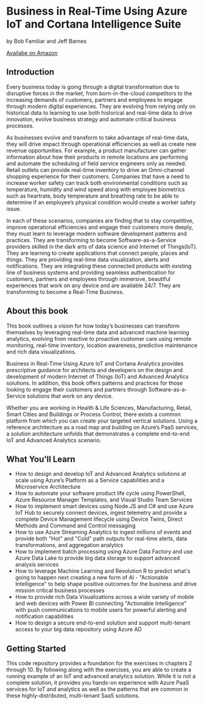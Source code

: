 # Business in Real-Time Using Azure IoT and Cortana Intelligence Suite #
by Bob Familiar and Jeff Barnes

[Availabe on Amazon](https://www.amazon.com/Business-Real-Time-Using-Cortana-Intelligence/dp/1484226496/ref=sr_1_7?ie=UTF8&qid=1492633212&sr=8-7&keywords=business+in+real+time)

## Introduction ##
Every business today is going through a digital transformation due to disruptive forces in the market, from born-in-the-cloud competitors to the increasing demands of customers, partners and employees to engage through modern digital experiences. They are evolving from relying only on historical data to learning to use both historical and real-time data to drive innovation, evolve business strategy and automate critical business processes.

As businesses evolve and transform to take advantage of real-time data, they will drive impact through operational efficiencies as well as create new revenue opportunities. For example, a product manufacturer can gather information about how their products in remote locations are performing and automate the scheduling of field service engineers only as needed. Retail outlets can provide real-time inventory to drive an Omni-channel shopping experience for their customers.  Companies that have a need to increase worker safety can track both environmental conditions such as temperature, humidity and wind speed along with employee biometrics such as heartrate, body temperature and breathing rate to be able to determine if an employee’s physical condition would create a worker safety issue. 

In each of these scenarios, companies are finding that to stay competitive, improve operational efficiencies and engage their customers more deeply, they must learn to leverage modern software development patterns and practices. They are transforming to become Software-as-a-Service providers skilled in the dark arts of data science and Internet of Things(IoT). They are learning to create applications that connect people, places and things. They are providing real-time data visualization, alerts and notifications. They are integrating these connected products with existing line of business systems and providing seamless authentication for customers, partners and employees through immersive, beautiful experiences that work on any device and are available 24/7. They are transforming to become a Real-Time Business.

## About this book ##
This book outlines a vision for how today’s businesses can transform themselves by leveraging real-time data and advanced machine learning analytics, evolving from reactive to proactive customer care using remote monitoring, real-time inventory, location awareness, predictive maintenance and rich data visualizations.

Business in Real-Time Using Azure IoT and Cortana Analytics provides prescriptive guidance for architects and developers on the design and development of modern Internet of Things (IoT) and Advanced Analytics solutions. In addition, this book offers patterns and practices for those looking to engage their customers and partners through Software-as-a-Service solutions that work on any device.

Whether you are working in Health & Life Sciences, Manufacturing, Retail, Smart Cities and Buildings or Process Control, there exists a common platform from which you can create your targeted vertical solutions. Using a reference architecture as a road map and building on Azure’s PaaS services, a solution architecture unfolds that demonstrates a complete end-to-end IoT and Advanced Analytics scenario.

## What You'll Learn ##
* How to design and develop IoT and Advanced Analytics solutions at scale using Azure’s Platform as a Service capabilities and a Microservice Architecture
* How to automate your software product life cycle using PowerShell, Azure Resource Manager Templates, and Visual Studio Team Services
* How to implement smart devices using Node.JS and C# and use Azure IoT Hub to securely connect devices, ingest telemetry and provide a complete Device Management lifecycle using Device Twins, Direct Methods and Command and Control messaging
* How to use Azure Streaming Analytics to ingest millions of events and provide both "Hot" and "Cold" path outputs for real-time alerts, data transformations, and aggregation analytics
* How to implement batch processing using Azure Data Factory and use Azure Data Lake to provide big data storage to support advanced analysis services
* How to leverage Machine Learning and Revolution R to predict what's going to happen next creating a new form of AI - "Actionable Intelligence" to help shape positive outcomes for the business and drive mission critical business processes
* How to provide rich Data Visualizations across a wide variety of mobile and web devices with Power BI connecting "Actionable Intelligence" with push communications to mobile users for powerful alerting and notification capabilities
* How to design a secure end-to-end solution and support multi-tenant access to your big data repository using Azure AD

## Getting Started ##

This code repository provides a foundation for the exercises in chapters 2 through 10. By following along with the exercises, you are able to create a running example of an IoT and advanced analytics solution. While it is not a complete solution, it provides you hands-on experience with Azure PaaS services for IoT and analytics as well as the patterns that are common in these highly-distributed, multi-tenant SaaS solutions.
